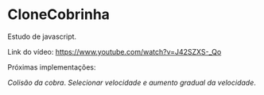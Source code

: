# CloneCobrinha
Estudo de javascript. 

Link do vídeo: https://www.youtube.com/watch?v=J42SZXS-_Qo


Próximas implementações: 

_Colisão da cobra_.
_Selecionar velocidade e aumento gradual da velocidade_.

